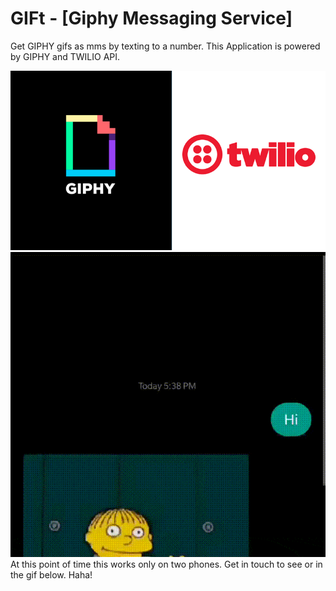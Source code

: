 # GIFt - [Giphy Messaging Service]
Get GIPHY gifs as mms by texting to a number.
This Application is powered by GIPHY and TWILIO API.


![](./twif.png)
![Alt Text](low2.gif)
At this point of time this works only on two phones. Get in touch to see or in the gif below. Haha!
